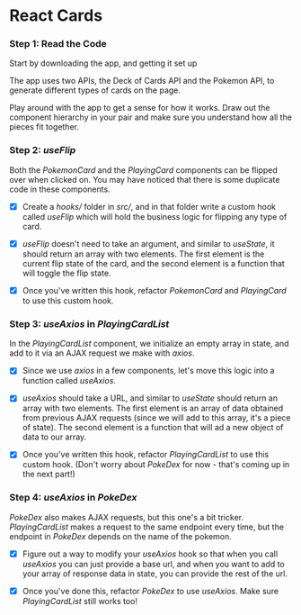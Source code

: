 # React Cards

### Step 1: Read the Code

Start by downloading the app, and getting it set up

The app uses two APIs, the Deck of Cards API and the Pokemon API, to generate different types of cards on the page.

Play around with the app to get a sense for how it works. Draw out the component hierarchy in your pair and make sure you understand how all the pieces fit together.

### Step 2: *useFlip*

Both the *PokemonCard* and the *PlayingCard* components can be flipped over when clicked on. You may have noticed that there is some duplicate code in these components. 

- [x] Create a *hooks/* folder in *src/*, and in that folder write a custom hook called *useFlip* which will hold the business logic for flipping any type of card.

- [x] *useFlip* doesn't need to take an argument, and similar to *useState*, it should return an array with two elements. The first element is the current flip state of the card, and the second element is a function that will toggle the flip state.

- [x] Once you've written this hook, refactor *PokemonCard* and *PlayingCard* to use this custom hook.

### Step 3: *useAxios* in *PlayingCardList*

In the *PlayingCardList* component, we initialize an empty array in state, and add to it via an AJAX request we make with *axios*. 

- [x] Since we use *axios* in a few components, let's move this logic into a function called *useAxios*.

- [x] *useAxios* should take a URL, and similar to *useState* should return an array with two elements. The first element is an array of data obtained from previous AJAX requests (since we will add to this array, it's a piece of state). The second element is a function that will ad a new object of data to our array.

- [x] Once you've written this hook, refactor *PlayingCardList* to use this custom hook. (Don't worry about *PokeDex* for now - that's coming up in the next part!)

### Step 4: *useAxios* in *PokeDex*

*PokeDex* also makes AJAX requests, but this one's a bit tricker. *PlayingCardList* makes a request to the same endpoint every time, but the endpoint in *PokeDex* depends on the name of the pokemon.

- [x] Figure out a way to modify your *useAxios* hook so that when you call *useAxios* you can just provide a base url, and when you want to add to your array of response data in state, you can provide the rest of the url.

- [x] Once you've done this, refactor *PokeDex* to use *useAxios*. Make sure *PlayingCardList* still works too!
